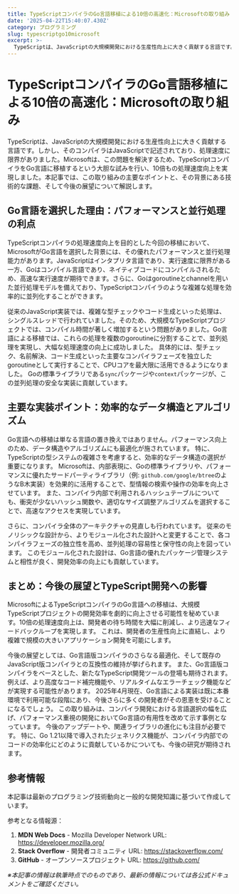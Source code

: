 ```yaml
---
title: TypeScriptコンパイラのGo言語移植による10倍の高速化：Microsoftの取り組み
date: '2025-04-22T15:40:07.430Z'
category: プログラミング
slug: typescriptgo10microsoft
excerpt: >-
  TypeScriptは、JavaScriptの大規模開発における生産性向上に大きく貢献する言語です。しかし、そのコンパイラはJavaScriptで記述されており、処理速度に限界がありました。Microsoftは、この問題を解決するため、TypeScriptコンパイラをGo言語に移植するという大胆な試...
---
```


# TypeScriptコンパイラのGo言語移植による10倍の高速化：Microsoftの取り組み

TypeScriptは、JavaScriptの大規模開発における生産性向上に大きく貢献する言語です。しかし、そのコンパイラはJavaScriptで記述されており、処理速度に限界がありました。Microsoftは、この問題を解決するため、TypeScriptコンパイラをGo言語に移植するという大胆な試みを行い、10倍もの処理速度向上を実現しました。本記事では、この取り組みの主要なポイントと、その背景にある技術的な課題、そして今後の展望について解説します。


## Go言語を選択した理由：パフォーマンスと並行処理の利点

TypeScriptコンパイラの処理速度向上を目的とした今回の移植において、MicrosoftがGo言語を選択した背景には、その優れたパフォーマンスと並行処理能力があります。JavaScriptはインタプリタ言語であり、実行速度に限界がある一方、Goはコンパイル言語であり、ネイティブコードにコンパイルされるため、高速な実行速度が期待できます。さらに、Goはgoroutineとchannelを用いた並行処理モデルを備えており、TypeScriptコンパイラのような複雑な処理を効率的に並列化することができます。

従来のJavaScript実装では、複雑な型チェックやコード生成といった処理は、シングルスレッドで行われていました。そのため、大規模なTypeScriptプロジェクトでは、コンパイル時間が著しく増加するという問題がありました。Go言語による移植では、これらの処理を複数のgoroutineに分割することで、並列処理を実現し、大幅な処理速度の向上に成功しました。  具体的には、型チェック、名前解決、コード生成といった主要なコンパイラフェーズを独立したgoroutineとして実行することで、CPUコアを最大限に活用できるようになりました。  Goの標準ライブラリである`sync`パッケージや`context`パッケージが、この並列処理の安全な実装に貢献しています。


## 主要な実装ポイント：効率的なデータ構造とアルゴリズム

Go言語への移植は単なる言語の置き換えではありません。パフォーマンス向上のため、データ構造やアルゴリズムにも最適化が施されています。  特に、TypeScriptの型システムの複雑さを考慮すると、効率的なデータ構造の選択が重要になります。  Microsoftは、内部表現に、Goの標準ライブラリや、パフォーマンスに優れたサードパーティライブラリ（例: `github.com/google/btree`のようなB木実装）を効果的に活用することで、型情報の検索や操作の効率を向上させています。  また、コンパイラ内部で利用されるハッシュテーブルについても、衝突が少ないハッシュ関数や、適切なサイズ調整アルゴリズムを選択することで、高速なアクセスを実現しています。

さらに、コンパイラ全体のアーキテクチャの見直しも行われています。  従来のモノリシックな設計から、よりモジュール化された設計へと変更することで、各コンパイラフェーズの独立性を高め、並列処理の容易性と保守性の向上を図っています。  このモジュール化された設計は、Go言語の優れたパッケージ管理システムと相性が良く、開発効率の向上にも貢献しています。


## まとめ：今後の展望とTypeScript開発への影響

MicrosoftによるTypeScriptコンパイラのGo言語への移植は、大規模TypeScriptプロジェクトの開発効率を劇的に向上させる可能性を秘めています。10倍の処理速度向上は、開発者の待ち時間を大幅に削減し、より迅速なフィードバックループを実現します。  これは、開発者の生産性向上に直結し、より複雑で規模の大きいアプリケーション開発を可能にします。

今後の展望としては、Go言語版コンパイラのさらなる最適化、そして既存のJavaScript版コンパイラとの互換性の維持が挙げられます。  また、Go言語版コンパイラをベースとした、新たなTypeScript開発ツールの登場も期待されます。  例えば、より高度なコード補完機能や、リアルタイムなエラーチェック機能などが実現する可能性があります。  2025年4月現在、Go言語による実装は既に本番環境で利用可能な段階にあり、今後さらに多くの開発者がその恩恵を受けることになるでしょう。  この取り組みは、コンパイラ開発における言語選択の幅を広げ、パフォーマンス重視の開発においてGo言語の有用性を改めて示す事例となっています。  今後のアップデートや、関連ライブラリの進化にも注目が必要です。  特に、Go 1.21以降で導入されたジェネリクス機能が、コンパイラ内部でのコードの効率化にどのように貢献しているかについても、今後の研究が期待されます。


## 参考情報

本記事は最新のプログラミング技術動向と一般的な開発知識に基づいて作成しています。

参考となる情報源：
1. **MDN Web Docs** - Mozilla Developer Network
   URL: https://developer.mozilla.org/
2. **Stack Overflow** - 開発者コミュニティ
   URL: https://stackoverflow.com/
3. **GitHub** - オープンソースプロジェクト
   URL: https://github.com/

*※本記事の情報は執筆時点でのものであり、最新の情報については各公式ドキュメントをご確認ください。*
